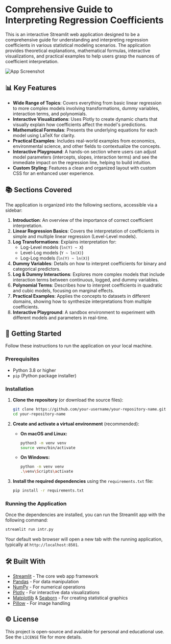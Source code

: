 # Comprehensive Guide to Interpreting Regression Coefficients

This is an interactive Streamlit web application designed to be a comprehensive guide for understanding and interpreting regression coefficients in various statistical modeling scenarios. The application provides theoretical explanations, mathematical formulas, interactive visualizations, and practical examples to help users grasp the nuances of coefficient interpretation.

![App Screenshot](https://i.imgur.com/your-screenshot-url.png)  <!-- **Optional**: Replace with a URL to a screenshot of your app -->

## 📊 Key Features

-   **Wide Range of Topics**: Covers everything from basic linear regression to more complex models involving transformations, dummy variables, interaction terms, and polynomials.
-   **Interactive Visualizations**: Uses Plotly to create dynamic charts that visually explain how coefficients affect the model's predictions.
-   **Mathematical Formulas**: Presents the underlying equations for each model using LaTeX for clarity.
-   **Practical Examples**: Includes real-world examples from economics, environmental science, and other fields to contextualize the concepts.
-   **Interactive Playground**: A hands-on section where users can adjust model parameters (intercepts, slopes, interaction terms) and see the immediate impact on the regression line, helping to build intuition.
-   **Custom Styling**: Features a clean and organized layout with custom CSS for an enhanced user experience.

## 📚 Sections Covered

The application is organized into the following sections, accessible via a sidebar:

1.  **Introduction**: An overview of the importance of correct coefficient interpretation.
2.  **Linear Regression Basics**: Covers the interpretation of coefficients in simple and multiple linear regression (Level-Level models).
3.  **Log Transformations**: Explains interpretation for:
    -   Log-Level models (`ln(Y) ~ X`)
    -   Level-Log models (`Y ~ ln(X)`)
    -   Log-Log models (`ln(Y) ~ ln(X)`)
4.  **Dummy Variables**: Details on how to interpret coefficients for binary and categorical predictors.
5.  **Log & Dummy Interactions**: Explores more complex models that include interaction terms between continuous, logged, and dummy variables.
6.  **Polynomial Terms**: Describes how to interpret coefficients in quadratic and cubic models, focusing on marginal effects.
7.  **Practical Examples**: Applies the concepts to datasets in different domains, showing how to synthesize interpretations from multiple coefficients.
8.  **Interactive Playground**: A sandbox environment to experiment with different models and parameters in real-time.

## 🚀 Getting Started

Follow these instructions to run the application on your local machine.

### Prerequisites

-   Python 3.8 or higher
-   `pip` (Python package installer)

### Installation

1.  **Clone the repository** (or download the source files):
    ```bash
    git clone https://github.com/your-username/your-repository-name.git
    cd your-repository-name
    ```

2.  **Create and activate a virtual environment** (recommended):
    -   **On macOS and Linux:**
        ```bash
        python3 -m venv venv
        source venv/bin/activate
        ```
    -   **On Windows:**
        ```bash
        python -m venv venv
        .\venv\Scripts\activate
        ```

3.  **Install the required dependencies** using the `requirements.txt` file:
    ```bash
    pip install -r requirements.txt
    ```

### Running the Application

Once the dependencies are installed, you can run the Streamlit app with the following command:

```bash
streamlit run intr.py
```

Your default web browser will open a new tab with the running application, typically at `http://localhost:8501`.

## 🛠️ Built With

-   [Streamlit](https://streamlit.io/) - The core web app framework
-   [Pandas](https://pandas.pydata.org/) - For data manipulation
-   [NumPy](https://numpy.org/) - For numerical operations
-   [Plotly](https://plotly.com/python/) - For interactive data visualizations
-   [Matplotlib](https://matplotlib.org/) & [Seaborn](https://seaborn.pydata.org/) - For creating statistical graphics
-   [Pillow](https://python-pillow.org/) - For image handling

## ©️ License

This project is open-source and available for personal and educational use. See the `LICENSE` file for more details.
